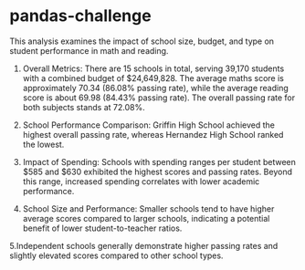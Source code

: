 # pandas-challenge

This analysis examines the impact of school size, budget, and type on student performance in math and reading.

1. Overall Metrics:
There are 15 schools in total, serving 39,170 students with a combined budget of $24,649,828. 
The average maths score is approximately 70.34 (86.08% passing rate), while the average reading score is about 69.98 (84.43% passing rate). 
The overall passing rate for both subjects stands at 72.08%.

2. School Performance Comparison:
Griffin High School achieved the highest overall passing rate, whereas Hernandez High School ranked the lowest.

3. Impact of Spending:
Schools with spending ranges per student between $585 and $630 exhibited the highest scores and passing rates. 
Beyond this range, increased spending correlates with lower academic performance.

4. School Size and Performance:
Smaller schools tend to have higher average scores compared to larger schools, indicating a potential benefit of lower student-to-teacher ratios.

5.Independent schools generally demonstrate higher passing rates and slightly elevated scores compared to other school types.